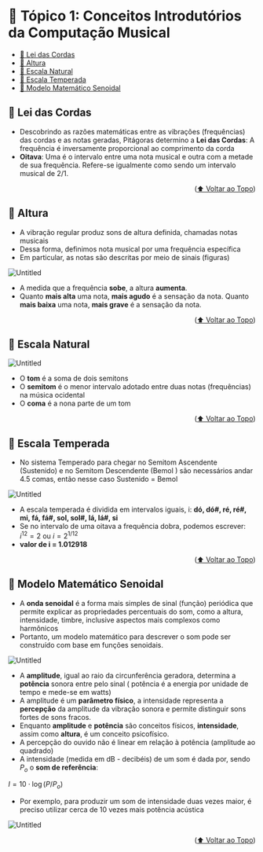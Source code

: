 <div id="top"></div>

# 📖 Tópico 1: Conceitos Introdutórios da Computação Musical

<ul>
 <li><a href="#lei">🎵 Lei das Cordas</a></li>
 <li><a href="#altura">🎵 Altura</a></li>
 <li><a href="#natural">🎵 Escala Natural </a></li>  
 <li><a href="#temperada">🎵 Escala Temperada</a></li> 
 <li><a href="#sen">🎵 Modelo Matemático Senoidal</a></li>
</ul>                     

<div id="lei"></div>

## 🎵 Lei das Cordas

- Descobrindo as razões matemáticas entre as vibrações (frequências) das cordas e as notas geradas, Pitágoras determino a **Lei das Cordas**: A frequência é inversamente proporcional ao comprimento da corda
- **Oitava**: Uma é o intervalo entre uma nota musical e outra com a metade de sua frequência. Refere-se igualmente como sendo um intervalo musical de 2/1.
<p align="right">(<a href="#top">⬆️ Voltar ao Topo</a>)</p>

<div id="altura"></div>

## 🎵 Altura

- A vibração regular produz sons de altura definida, chamadas notas musicais
- Dessa forma, definimos nota musical por uma frequência específica
- Em particular, as notas são descritas por meio de sinais (figuras)

![Untitled](Conceitos%20Introduto%CC%81rios%20e37c94901869499aa6caf5f39980b599/Untitled.png)

- A medida que a frequência **sobe**, a altura **aumenta**.
- Quanto **mais alta** uma nota, **mais agudo** é a sensação da nota. Quanto **mais baixa** uma nota, **mais grave** é a sensação da nota.

<p align="right">(<a href="#top">⬆️ Voltar ao Topo</a>)</p>

<div id="natural"></div>

## 🎵 Escala Natural

![Untitled](Conceitos%20Introduto%CC%81rios%20e37c94901869499aa6caf5f39980b599/Untitled%201.png)

- O **tom** é a soma de dois semitons
- O **semitom** é o menor intervalo adotado entre duas notas (frequências) na música ocidental
- O **coma** é a nona parte de um tom

<p align="right">(<a href="#top">⬆️ Voltar ao Topo</a>)</p>

<div id="temperada"></div>

## 🎵 Escala Temperada

- No sistema Temperado para chegar no Semitom Ascendente (Sustenido) e no Semitom Descendente (Bemol ) são necessários andar 4.5 comas, então nesse caso Sustenido = Bemol

![Untitled](Conceitos%20Introduto%CC%81rios%20e37c94901869499aa6caf5f39980b599/Untitled%202.png)

- A escala temperada é dividida em intervalos iguais, i: **dó, dó#, ré, ré#, mi, fá, fá#, sol, sol#, lá, lá#, si**
- Se no intervalo de uma oitava a frequência dobra, podemos escrever: $i^{12}=2 \text{ ou } i=2^{1/12}$
- **valor de i = 1.012918**

<p align="right">(<a href="#top">⬆️ Voltar ao Topo</a>)</p>

<div id="sen"></div>

## 🎵 Modelo Matemático Senoidal

- A **onda senoidal** é a forma mais simples de sinal (função) periódica que permite explicar as propriedades percentuais do som, como a altura, intensidade, timbre, inclusive aspectos mais complexos como harmônicos
- Portanto, um modelo matemático para descrever o som pode ser construído com base em funções senoidais.

![Untitled](Conceitos%20Introduto%CC%81rios%20e37c94901869499aa6caf5f39980b599/Untitled%203.png)

- A **amplitude**, igual ao raio da circunferência geradora, determina a **potência** sonora entre pelo sinal ( potência é a energia por unidade de tempo e mede-se em watts)
- A amplitude é um **parâmetro físico**, a intensidade representa a **percepção** da amplitude da vibração sonora e permite distinguir sons fortes de sons fracos.
- Enquanto **amplitude** e **potência** são conceitos físicos, **intensidade**, assim como **altura**, é um conceito psicofísico.
- A percepção do ouvido não é linear em relação à potência (amplitude ao quadrado)
- A intensidade (medida em dB - decibéis) de um som é dada por, sendo $P_o$ o **som de referência**:

$I=10\cdot\log(P/P_o)$

- Por exemplo, para produzir um som de intensidade duas vezes maior, é preciso utilizar cerca de 10 vezes mais potência acústica

![Untitled](Conceitos%20Introduto%CC%81rios%20e37c94901869499aa6caf5f39980b599/Untitled%204.png)

<p align="right">(<a href="#top">⬆️ Voltar ao Topo</a>)</p>
